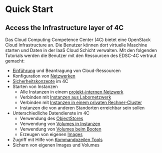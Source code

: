 # Quick Start

## Access the Infrastructure layer of 4C

Das Cloud Computing Competence Center (4C) bietet eine OpenStack Cloud Infrastructure an. Die Benutzer können dort virtuelle Maschine starten und Daten in der IaaS Cloud Schicht verwalten. Mit den folgenden Tutorials werden die Benutzer mit den Ressourcen des EDSC-4C vertraut gemacht:  
* [Einführung](https://youtu.be/9FNMonJ6CvY) und Beantragung von Cloud-Ressourcen
* Konfiguration von [Netzwerken](https://youtu.be/DL6UnDuApPs) 
* [Sicherheitskonzepte](https://youtu.be/lYJhgrL2rKw) im 4C
* Starten von Instanzen
  * Alle Instanzen in einem [projekt-internen Netzwerk](https://youtu.be/6KJihJKYxnM)
  * Verbinden mit [Instanzen aus Labornetzwerk](https://youtu.be/3jWIOlT3xzk)
  * Verbinden mit [Instanzen in einem privaten Rechner-Cluster](https://youtu.be/JnGwbxwLgms)
  * Instanzen die von anderen Standorten erreichbar sein sollen
* Unterschiedliche Datendienste im 4C 
  * Verwendung des [ObjectStores](https://youtu.be/oDMOjyyojIc)
  * Verwendung von [Volumes in Instanzen](https://youtu.be/be1mR1_mhlY)
  * Verwendung von [Volumes beim Booten](https://youtu.be/bemIUnaXmhA)
  * Erzeugen von eigenen [Images](https://youtu.be/UdWTAoZBxRI)
* Zugriff mit Hilfe von [Kommandozeilen Tools](https://youtu.be/0Zue1Mz6BfE)
* Sichern von eigenen Images und Volumes
